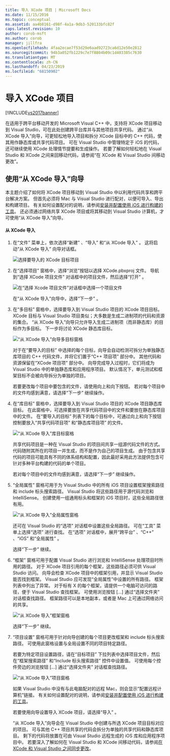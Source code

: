 ```yaml
---
title: 导入 XCode 项目 | Microsoft Docs
ms.date: 11/15/2016
ms.topic: conceptual
ms.assetid: aa4b8161-d98f-4a1a-9db3-520133bfc82f
caps.latest.revision: 10
author: corob-msft
ms.author: corob
manager: jillfra
ms.openlocfilehash: 4faa2ecae7f53d29e6aad92723ca6d12e50e2812
ms.sourcegitcommit: 94b3a052fb1229c7e7f8804b09c1d403385c7630
ms.translationtype: MT
ms.contentlocale: zh-CN
ms.lasthandoff: 04/23/2019
ms.locfileid: "68150902"
---
```

# <a name="import-an-xcode-project"></a>导入 XCode 项目
[!INCLUDE[vs2017banner](../includes/vs2017banner.md)]

在适用于跨平台移动开发的 Microsoft Visual C++ 中，支持将 XCode 项目移动到 Visual Studio，可在此处创建跨平台库并与其他项目共享代码。 通过“从 XCode 导入”向导，可更轻松地导入项目和拆分 XCode 目标中的 C++ 代码，使其用作静态库或共享代码项目。 可在 Visual Studio 中管理特定于 iOS 的代码，还可继续使用 XCode 处理情节提要和生成操作。 若要了解如何轻松地在 Visual Studio 和 XCode 之间来回移动代码，请参阅“在 XCode 和 Visual Studio 间移动更改”。  
  
## <a name="using-the-import-from-xcode-wizard"></a>使用“从 XCode 导入”向导  
 本主题介绍了如何将 XCode 项目移动到 Visual Studio 中以利用代码共享和跨平台解决方案。 但首先必须将 Mac 与 Visual Studio 进行配对，以便可导入、导出和构建项目。 有关如何设置配对的说明，请参阅[安装并配置使用 iOS 进行构建的工具](../cross-platform/install-and-configure-tools-to-build-using-ios.md)。 还必须通过网络共享 XCode 项目或将其移动到 Visual Studio 计算机，才可使用“从 XCode 导入”向导。  
  
#### <a name="import-from-xcode"></a>从 XCode 导入  
  
1. 在“文件”  菜单上，依次选择“新建”  、“导入”  和“从 XCode 导入”  。 这将启动“从 XCode 导入”  向导对话框。  
  
    ![选择要导入的 XCode 目标项目](../cross-platform/media/cppmdd-u2-importxcode-choose.PNG "CPPMDD_U2_ImportXCode_Choose")  
  
2. 在“选择项目”  窗格中，选择“浏览”按钮以选择 XCode.pbxproj 文件。 导航到“选择 XCode 项目文件”  对话框中的项目文件，然后选择“打开”  。  
  
    ![在“选择 Xcode 项目文件”对话框中选择一个项目文件](../cross-platform/media/cppmdd-u2-importxcode-browse.PNG "CPPMDD_U2_ImportXCode_Browse")  
  
    在“从 XCode 导入”向导中，选择“下一步”  。  
  
3. 在“多目标”  窗格中，选择要导入到 Visual Studio 项目的 XCode 项目目标。 XCode 目标与 Visual Studio 项目类似；大多数是生成二进制项的代码和资源的集合。 “从 XCode 导入”向导只允许导入生成二进制项（而非静态库）的目标作为多目标。 下一步将讨论 XCode 静态库目标。  
  
    ![“从 XCode 导入”向导多目标窗格](../cross-platform/media/cppmdd-u2-importxcode-destination.jpg "CPPMDD_U2_ImportXCode_Destination")  
  
    对于在“要导入的目标”  中选择的每个目标，向导会自动检测可拆分为单独静态库项目的 C++ 代码文件，并将它们置于“C++ 项目项”  部分中。 其他代码和资源保留在“XCode 项目项”  部分中。 向导完成导入过程时，它们将成为 Visual Studio 中的单独静态库和应用程序项目。 默认情况下，单元测试和框架目标不会被向导拆分为单独的项目。  
  
    若要更改每个项目中要包含的文件，请使用向上和向下按钮。 若对每个项目中的文件均感到满意，请选择“下一步”  继续操作。  
  
4. 在“库目标”  窗格中，选择要导入到 Visual Studio 项目的 XCode 项目静态库目标。 在此窗格中，可选择要放在共享代码项目中的文件和要放在静态库项目中的文件。 在“要导入的目标”  列表下的每个目标中，可通过向上和向下按钮控制要放入“共享代码项目项”  和“静态库项目项”  的文件。  
  
    ![“从 XCode 导入”库目标窗格](../cross-platform/media/cppmdd-u2-importxcode-library.jpg "CPPMDD_U2_ImportXCode_Library")  
  
    共享代码项目是一种在 Visual Studio 的项目间共享一组源代码文件的方式。 代码随附其所在的项目一并生成，而不是作为自己的项目生成。 由于包含共享代码的项目可能具有不同的体系结构和配置，因此最好采用此方法提供包含可针对多种平台构建的代码的单个项目。  
  
    若对每个项目中的文件均感到满意，请选择“下一步”  继续操作。  
  
5. “全局属性”  窗格可用于为 Visual Studio 中的所有 iOS 项目设置框架搜索路径和 include 标头搜索路径。 Visual Studio 将这些路径用于源代码浏览和 IntelliSense。 创建使用一组通用标头和框架的 iOS 项目时，这些全局路径很有用。  
  
    ![“从 XCode 导入”全局属性窗格](../cross-platform/media/cppmdd-u2-importxcode-global.jpg "CPPMDD_U2_ImportXCode_Global")  
  
    还可在 Visual Studio 的“选项”  对话框中设置这些全局路径。 可在“工具”  菜单上选择“选项”  进行查找。 在“选项”  对话框中，展开“跨平台”  、“C++”  、“iOS”  和“全局属性”  。  
  
    选择“下一步”  继续。  
  
6. “框架”  窗格可用于配置 Visual Studio 进行浏览和 IntelliSense 处理项目时所用的路径。 对于 XCode 项目引用的每个框架，这些路径必须可供 Visual Studio 访问。 向导会检查 XCode 项目中的框架引用，并显示 Visual Studio 能否找到框架。 Visual Studio 应可发现“全局属性”中设置的所有路径。 框架列表中列出了异常。 对于标有 X 的每个框架，请提供一个电脑可访问的路径，便于 Visual Studio 查找框架。 可使用浏览按钮 [...] 通过“选择文件夹”  对话框查找路径。 框架路径可以是本地副本，或者是 Mac 上可通过网络访问的共享。  
  
    ![“从 XCode 导入”框架窗格](../cross-platform/media/cppmdd-u2-importxcode-frameworks.jpg "CPPMDD_U2_ImportXCode_Frameworks")  
  
    选择“下一步”  继续。  
  
7. “项目设置”  窗格可用于针对向导创建的每个项目更改框架和 include 标头搜索路径。 可使用此窗格设置与全局设置不同的项目特定路径。  
  
    若要为特定项目设置路径，请在“目标项目”  下拉列表中选择项目文件，然后在“框架搜索路径”  和“Include 标头搜索路径”  控件中设置值。 可使用每个控件旁边的浏览按钮 [...] 通过“选择文件夹”  对话框查找路径。  
  
    ![“从 XCode 导入”项目窗格](../cross-platform/media/cppmdd-u2-importxcode-projects.jpg "CPPMDD_U2_ImportXCode_Projects")  
  
    如果 Visual Studio 中没有与此电脑配对的远程 Mac，则会显示“配置远程计算机”链接。 有关如何设置配对的说明，请参阅[安装并配置使用 iOS 进行构建的工具](../cross-platform/install-and-configure-tools-to-build-using-ios.md)。  
  
    若要使用向导设置导入 XCode 项目，请选择“导入”  。  
  
   “从 XCode 导入”向导会在 Visual Studio 中创建与所选 XCode 项目目标对应的项目。 可与其他 C++ 项目共享的代码会拆分为单独的共享代码和静态库项目。 剩下的代码将放置在可由 Visual Studio 远程生成的 iOS 库和应用程序项目中。 若要深入了解如何在 Visual Studio 和 XCode 间移动代码，请参阅[在 XCode 和 Visual Studio 之间同步更改](../cross-platform/sync-changes-between-xcode-and-visual-studio.md)。
